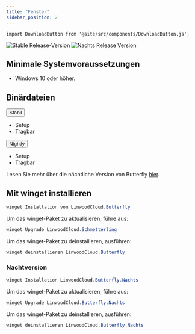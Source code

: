 ```yaml
---
title: "Fenster"
sidebar_position: 2
---
```


```mdx-code-block
import DownloadButton from '@site/src/components/DownloadButton.js';
```

![Stable Release-Version](https://img.shields.io/badge/dynamic/yaml?color=c4840d&label=Stable&query=%24.version&url=https%3A%2F%2Fraw.githubusercontent.com%2FLinwoodCloud%2Fbutterfly%2Fstable%2Fapp%2Fpubspec.yaml&style=for-the-badge) ![Nachts Release Version](https://img.shields.io/badge/dynamic/yaml?color=f7d28c&label=Nightly&query=%24.version&url=https%3A%2F%2Fraw.githubusercontent.com%2FLinwoodCloud%2Fbutterfly%2Fnightly%2Fapp%2Fpubspec.yaml&style=for-the-badge)

## Minimale Systemvoraussetzungen

* Windows 10 oder höher.

## Binärdateien

<div className="row margin-bottom--lg padding--sm">
<div className="dropdown dropdown--hoverable margin--sm">
  <button className="button button--outline button--info button--lg">Stabil</button>
  <ul className="dropdown__menu">
    <li>
      <DownloadButton after="/downloads/post-windows" className="dropdown__link" href="https://github.com/LinwoodCloud/butterfly/releases/download/stable/Butterfly-Setup.exe">
        Setup
      </DownloadButton>
    </li>
    <li>
      <DownloadButton after="/downloads/post-windows" className="dropdown__link" href="https://github.com/LinwoodCloud/butterfly/releases/download/stable/windows.zip">
        Tragbar
      </DownloadButton>
    </li>
  </ul>
</div>
<div className="dropdown dropdown--hoverable margin--sm">
  <button className="button button--outline button--danger button--lg">Nightly</button>
  <ul className="dropdown__menu">
    <li>
      <DownloadButton after="/downloads/post-windows" className="dropdown__link" href="https://github.com/LinwoodCloud/butterfly/releases/download/nightly/linwood-butterfly-windows-setup.exe">
        Setup
      </DownloadButton>
    </li>
    <li>
      <DownloadButton after="/downloads/post-windows" className="dropdown__link" href="https://github.com/LinwoodCloud/butterfly/releases/download/nightly/linwood-butterfly-windows.zip">
        Tragbar
      </DownloadButton>
    </li>
  </ul>
</div>
</div>

Lesen Sie mehr über die nächtliche Version von Butterfly [hier](/nightly).

## Mit winget installieren

```powershell
winget Installation von LinwoodCloud.Butterfly
```

Um das winget-Paket zu aktualisieren, führe aus:

```powershell
winget Upgrade LinwoodCloud.Schmetterling
```

Um das winget-Paket zu deinstallieren, ausführen:

```powershell
winget deinstallieren LinwoodCloud.Butterfly
```

### Nachtversion

```powershell
winget Installation LinwoodCloud.Butterfly.Nachts
```

Um das winget-Paket zu aktualisieren, führe aus:

```powershell
winget Upgrade LinwoodCloud.Butterfly.Nachts
```

Um das winget-Paket zu deinstallieren, ausführen:

```powershell
winget deinstallieren LinwoodCloud.Butterfly.Nachts
```
